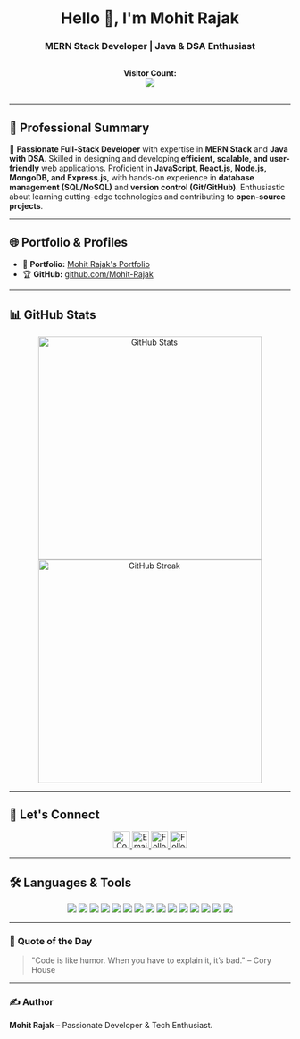 <h1 align="center">Hello 👋, I'm Mohit Rajak</h1>
<h3 align="center">MERN Stack Developer | Java & DSA Enthusiast</h3>

<p align="center" style="margin: 20px 20; padding: 10px;">
    <b>Visitor Count:</b>
    <br>
    <img src="https://profile-counter.glitch.me/Mohit-Rajak/count.svg"/>
</p>

---

## 👀 **Professional Summary**

🚀 **Passionate Full-Stack Developer** with expertise in **MERN Stack** and **Java with DSA**. Skilled in designing and developing **efficient, scalable, and user-friendly** web applications. Proficient in **JavaScript, React.js, Node.js, MongoDB, and Express.js**, with hands-on experience in **database management (SQL/NoSQL)** and **version control (Git/GitHub)**. Enthusiastic about learning cutting-edge technologies and contributing to **open-source projects**.

---

## 🌐 **Portfolio & Profiles**

- 🔗 **Portfolio:** [Mohit Rajak's Portfolio](https://my-personal-portfolio-wheat.vercel.app/)
- 🏆 **GitHub:** [github.com/Mohit-Rajak](https://github.com/Mohit-Rajak)

---

## 📊 **GitHub Stats**

<p align="center">
    <img src="https://github-readme-stats.vercel.app/api?username=Mohit-Rajak&show_icons=true&theme=radical" width="400px" alt="GitHub Stats">
    <img src="https://github-readme-streak-stats.herokuapp.com/?user=Mohit-Rajak&theme=radical" width="400px" alt="GitHub Streak">
</p>

---

## 💬 **Let's Connect**

<p align="center">
  <a href="https://www.linkedin.com/in/mohit-rajak/">
    <img src="https://img.shields.io/badge/-LinkedIn-blue?style=for-the-badge&logo=Linkedin&logoColor=white" height="30" title="Connect on LinkedIn" />
  </a>
  <a href="mailto:contact.mohitrajak022004@gmail.com">
    <img src="https://img.shields.io/badge/-Gmail-c14438?style=for-the-badge&logo=Gmail&logoColor=white" height="30" title="Email me" />
  </a>
  <a href="https://www.instagram.com/mohitrajakofficial/">
    <img src="https://img.shields.io/badge/-Instagram-e4405f?style=for-the-badge&logo=instagram&logoColor=white" height="30" title="Follow on Instagram" />
  </a>
  <a href="https://github.com/Mohit-Rajak">
    <img src="https://img.shields.io/github/followers/Mohit-Rajak?label=GitHub&style=social" height="30" title="Follow on GitHub" />
  </a>
</p>

---

## 🛠️ **Languages & Tools**

<p align="center">
  <img src="https://img.shields.io/badge/-HTML5-E34F26?style=for-the-badge&logo=html5&logoColor=white" />
  <img src="https://img.shields.io/badge/-CSS3-1572B6?style=for-the-badge&logo=css3&logoColor=white" />
  <img src="https://img.shields.io/badge/-JavaScript-F7DF1E?style=for-the-badge&logo=javascript&logoColor=black" />
  <img src="https://img.shields.io/badge/-React-20232a?style=for-the-badge&logo=react&logoColor=61DAFB" />
  <img src="https://img.shields.io/badge/-Node.js-43853D?style=for-the-badge&logo=node.js&logoColor=white" />
  <img src="https://img.shields.io/badge/-Express.js-lightgray?style=for-the-badge&logo=express&logoColor=black" />
  <img src="https://img.shields.io/badge/-MongoDB-4ea94b?style=for-the-badge&logo=mongodb&logoColor=white" />
  <img src="https://img.shields.io/badge/-MySQL-4479A1?style=for-the-badge&logo=mysql&logoColor=white" />
  <img src="https://img.shields.io/badge/-Bootstrap-563D7C?style=for-the-badge&logo=bootstrap&logoColor=white" />
  <img src="https://img.shields.io/badge/-TailwindCSS-38B2AC?style=for-the-badge&logo=tailwind-css&logoColor=white" />
  <img src="https://img.shields.io/badge/-Git-F05032?style=for-the-badge&logo=git&logoColor=white" />
  <img src="https://img.shields.io/badge/-GitHub-181717?style=for-the-badge&logo=github&logoColor=white" />
  <img src="https://img.shields.io/badge/-Netlify-00C7B7?style=for-the-badge&logo=netlify&logoColor=white" />
  <img src="https://img.shields.io/badge/-Vercel-000?style=for-the-badge&logo=vercel&logoColor=white" />
  <img src="https://img.shields.io/badge/-Java-007396?style=for-the-badge&logo=java&logoColor=white" />
</p>

---

### 📌 **Quote of the Day**

> "Code is like humor. When you have to explain it, it’s bad." – Cory House

---

### ✍️ **Author**

**Mohit Rajak** – Passionate Developer & Tech Enthusiast.


